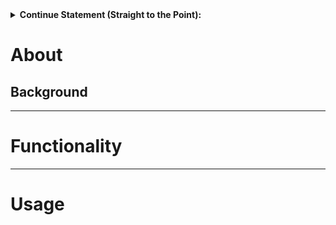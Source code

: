 <details><summary><b>Continue Statement (Straight to the Point):</b></summary>
<p>

```lua
for i = 1, 10 do
     if i % 2 == 0 then -- detects even numbers
          goto continue -- goes to the "continue" label, skipping lines of code
     end
     debugPrint(i)
     ::continue:: -- end of for loop
end
```

</p>
</details>

# About

## Background

***

# Functionality

***

# Usage